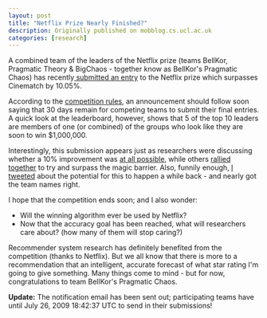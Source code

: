 ```yaml
---
layout: post
title: "Netflix Prize Nearly Finished?"
description: Originally published on mobblog.cs.ucl.ac.uk
categories: [research]
---
```


A combined team of the leaders of the Netflix prize (teams BellKor, Pragmatic Theory & BigChaos - together know as BellKor's Pragmatic Chaos) has recently<a href="http://www.netflixprize.com/leaderboard"> submitted an entry</a> to the Netflix prize which surpasses Cinematch by 10.05%.

According to the <a href="http://www.netflixprize.com//rules">competition rules</a>, an announcement should follow soon saying that 30 days remain for competing teams to submit their final entries. A quick look at the leaderboard, however, shows that 5 of the top 10 leaders are members of one (or combined) of the groups who look like they are soon to win $1,000,000.

Interestingly, this submission appears just as researchers were discussing whether a 10% improvement was <a href="http://technocalifornia.blogspot.com/2009/05/netflix-prize-what-if-there-is-no.html">at all possible</a>, while others <a href="http://www.grandprizeteam.com/GPT/rules_v1.html">rallied together</a> to try and surpass the magic barrier. Also, funnily enough, <a href="http://twitter.com/neal_lathia/status/943201491">I tweeted</a> about the potential for this to happen a while back - and nearly got the team names right.

I hope that the competition ends soon; and I also wonder:
* Will the winning algorithm ever be used by Netflix?
* Now that the accuracy goal has been reached, what will researchers care about? (how many of them will stop caring?)

Recommender system research has definitely benefited from the competition (thanks to Netflix). But we all know that there is more to a recommendation that an intelligent, accurate forecast of what star rating I'm going to give something. Many things come to mind - but for now, congratulations to team BellKor's Pragmatic Chaos.

**Update:** The notification email has been sent out; participating teams have until July 26, 2009 18:42:37 UTC to send in their submissions!

